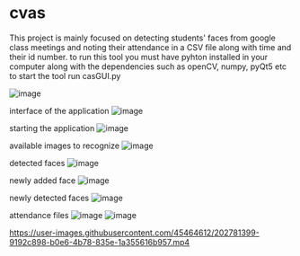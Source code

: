 # cvas
This project is mainly focused on detecting students' faces from google class meetings and noting their attendance in a CSV file along with time and their id number.
to run this tool you must have pyhton installed in your computer along with the dependencies such as openCV, numpy, pyQt5 etc
to start the tool run casGUI.py

![image](https://user-images.githubusercontent.com/45464612/202780226-ba4a2fa6-fb35-4c39-8ff7-60ad1586cdb7.png)

interface of the application
![image](https://user-images.githubusercontent.com/45464612/202780414-9ec9cb11-5f42-450b-a333-7b4bc443606a.png)

starting the application
![image](https://user-images.githubusercontent.com/45464612/202780537-29b49dd6-4225-431e-b476-734412801a4a.png)

available images to recognize
![image](https://user-images.githubusercontent.com/45464612/202780837-dba5c3ae-0a6d-47fa-97ad-bafb857984d3.png)

detected faces
![image](https://user-images.githubusercontent.com/45464612/202780645-6bf8720d-4f49-438c-9183-ff72dfc54613.png)

newly added face
![image](https://user-images.githubusercontent.com/45464612/202780991-01cb4cf9-a4e7-475e-8037-6cb9edf1d5c8.png)


newly detected faces
![image](https://user-images.githubusercontent.com/45464612/202781107-516eff1c-43c6-4e1f-99b7-6fe89ff55024.png)

attendance files
![image](https://user-images.githubusercontent.com/45464612/202781209-68f5feff-b5a6-4cd8-964a-adb9a1b25698.png)
![image](https://user-images.githubusercontent.com/45464612/202781256-76b40234-2025-4e79-b082-1d3795368d99.png)



https://user-images.githubusercontent.com/45464612/202781399-9192c898-b0e6-4b78-835e-1a355616b957.mp4

